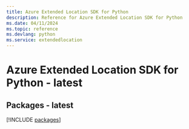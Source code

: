 ```yaml
---
title: Azure Extended Location SDK for Python
description: Reference for Azure Extended Location SDK for Python
ms.date: 04/11/2024
ms.topic: reference
ms.devlang: python
ms.service: extendedlocation
---
```

# Azure Extended Location SDK for Python - latest
## Packages - latest
[!INCLUDE [packages](extended-location-index.md)]